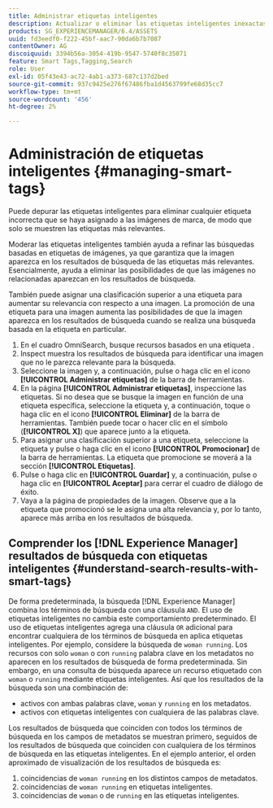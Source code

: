 ```yaml
---
title: Administrar etiquetas inteligentes
description: Actualizar o eliminar las etiquetas inteligentes inexactas para mejorar la relevancia de las etiquetas
products: SG_EXPERIENCEMANAGER/6.4/ASSETS
uuid: fd3eedf0-f222-45bf-aac7-90da6b7b7087
contentOwner: AG
discoiquuid: 3394b56a-3054-419b-9547-5740f8c35071
feature: Smart Tags,Tagging,Search
role: User
exl-id: 05f43e43-ac72-4ab1-a373-687c137d2bed
source-git-commit: 937c9425e276f67486fba1d4563799fe68d35cc7
workflow-type: tm+mt
source-wordcount: '456'
ht-degree: 2%

---
```


# Administración de etiquetas inteligentes {#managing-smart-tags}

Puede depurar las etiquetas inteligentes para eliminar cualquier etiqueta incorrecta que se haya asignado a las imágenes de marca, de modo que solo se muestren las etiquetas más relevantes.

Moderar las etiquetas inteligentes también ayuda a refinar las búsquedas basadas en etiquetas de imágenes, ya que garantiza que la imagen aparezca en los resultados de búsqueda de las etiquetas más relevantes. Esencialmente, ayuda a eliminar las posibilidades de que las imágenes no relacionadas aparezcan en los resultados de búsqueda.

También puede asignar una clasificación superior a una etiqueta para aumentar su relevancia con respecto a una imagen. La promoción de una etiqueta para una imagen aumenta las posibilidades de que la imagen aparezca en los resultados de búsqueda cuando se realiza una búsqueda basada en la etiqueta en particular.

1. En el cuadro OmniSearch, busque recursos basados en una etiqueta .
1. Inspect muestra los resultados de búsqueda para identificar una imagen que no le parezca relevante para la búsqueda.
1. Seleccione la imagen y, a continuación, pulse o haga clic en el icono **[!UICONTROL Administrar etiquetas]** de la barra de herramientas.
1. En la página **[!UICONTROL Administrar etiquetas]**, inspeccione las etiquetas. Si no desea que se busque la imagen en función de una etiqueta específica, seleccione la etiqueta y, a continuación, toque o haga clic en el icono **[!UICONTROL Eliminar]** de la barra de herramientas. También puede tocar o hacer clic en el símbolo (**[!UICONTROL X]**) que aparece junto a la etiqueta.
1. Para asignar una clasificación superior a una etiqueta, seleccione la etiqueta y pulse o haga clic en el icono **[!UICONTROL Promocionar]** de la barra de herramientas. La etiqueta que promocione se moverá a la sección **[!UICONTROL Etiquetas]**.
1. Pulse o haga clic en **[!UICONTROL Guardar]** y, a continuación, pulse o haga clic en **[!UICONTROL Aceptar]** para cerrar el cuadro de diálogo de éxito.
1. Vaya a la página de propiedades de la imagen. Observe que a la etiqueta que promocionó se le asigna una alta relevancia y, por lo tanto, aparece más arriba en los resultados de búsqueda.

## Comprender los [!DNL Experience Manager] resultados de búsqueda con etiquetas inteligentes {#understand-search-results-with-smart-tags}

De forma predeterminada, la búsqueda [!DNL Experience Manager] combina los términos de búsqueda con una cláusula `AND`. El uso de etiquetas inteligentes no cambia este comportamiento predeterminado. El uso de etiquetas inteligentes agrega una cláusula `OR` adicional para encontrar cualquiera de los términos de búsqueda en aplica etiquetas inteligentes. Por ejemplo, considere la búsqueda de `woman running`. Los recursos con solo `woman` o con `running` palabra clave en los metadatos no aparecen en los resultados de búsqueda de forma predeterminada. Sin embargo, en una consulta de búsqueda aparece un recurso etiquetado con `woman` o `running` mediante etiquetas inteligentes. Así que los resultados de la búsqueda son una combinación de:

* activos con ambas palabras clave, `woman` y `running` en los metadatos.
* activos con etiquetas inteligentes con cualquiera de las palabras clave.

Los resultados de búsqueda que coinciden con todos los términos de búsqueda en los campos de metadatos se muestran primero, seguidos de los resultados de búsqueda que coinciden con cualquiera de los términos de búsqueda en las etiquetas inteligentes. En el ejemplo anterior, el orden aproximado de visualización de los resultados de búsqueda es:

1. coincidencias de `woman running` en los distintos campos de metadatos.
1. coincidencias de `woman running` en etiquetas inteligentes.
1. coincidencias de `woman` o de `running` en las etiquetas inteligentes.
